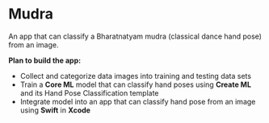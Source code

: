 # Mudra

An app that can classify a Bharatnatyam mudra (classical dance hand pose) from an image. 

**Plan to build the app:** 
* Collect and categorize data images into training and testing data sets
* Train a **Core ML** model that can classify hand poses using **Create ML** and its Hand Pose Classification template
* Integrate model into an app that can classify hand pose from an image using **Swift** in **Xcode**


